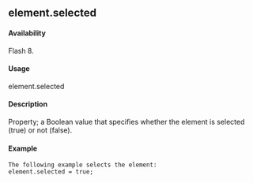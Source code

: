 ## element.selected

#### Availability

Flash 8.

#### Usage

element.selected

#### Description

Property; a Boolean value that specifies whether the element is selected (true) or not (false).

#### Example

```
The following example selects the element:
element.selected = true;

```